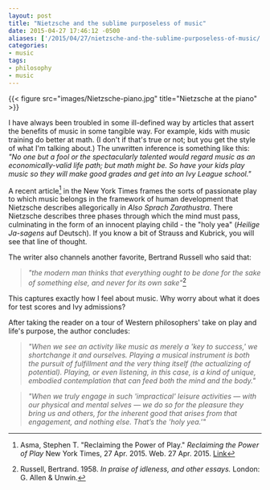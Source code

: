 ```yaml
---
layout: post
title: "Nietzsche and the sublime purposeless of music"
date: 2015-04-27 17:46:12 -0500
aliases: ['/2015/04/27/nietzsche-and-the-sublime-purposeless-of-music/']
categories:
- music
tags:
- philosophy
- music
---
```

{{< figure src="images/Nietzsche-piano.jpg" title="Nietzsche at the piano" >}}

I have always been troubled in some ill-defined way by articles that assert the benefits of music in some tangible way. For example, kids with music training do better at math. (I don't if that's true or not; but you get the style of what I'm talking about.) The unwritten inference is something like this: _"No one but a fool or the spectacularly talented would regard music as an economically-valid life path; but math might be. So have your kids play music so they will make good grades and get into an Ivy League school."_

A recent article[^1] in the New York Times frames the sorts of passionate play to which music belongs in the framework of human development that Nietzsche describes allegorically in _Also Sprach Zarathustra_. There Nietzsche describes three phases through which the mind must pass, culminating in the form of an innocent playing child - the "holy yea" (_Heilige Ja-sagens_ auf Deutsch). If you know a bit of Strauss and Kubrick, you will see that line of thought.

The writer also channels another favorite, Bertrand Russell who said that:

> _"the modern man thinks that everything ought to be done for the sake of something else, and never for its own sake"_[^2]

This captures exactly how I feel about music. Why worry about what it does for test scores and Ivy admissions?

After taking the reader on a tour of Western philosophers' take on play and life's purpose, the author concludes:

> _"When we see an activity like music as merely a 'key to success,' we shortchange it and ourselves. Playing a musical instrument is both the pursuit of fulfillment and the very thing itself (the actualizing of potential). Playing, or even listening, in this case, is a kind of unique, embodied contemplation that can feed both the mind and the body."_

> _"When we truly engage in such 'impractical' leisure activities — with our physical and mental selves — we do so for the pleasure they bring us and others, for the inherent good that arises from that engagement, and nothing else. That’s the 'holy yea.'"_

[^1]: Asma, Stephen T. "Reclaiming the Power of Play." _Reclaiming the Power of Play_ New York Times, 27 Apr. 2015. Web. 27 Apr. 2015. [Link](http://nyti.ms/1HJOkHN)
[^2]: Russell, Bertrand. 1958. _In praise of idleness, and other essays._ London: G. Allen & Unwin.
